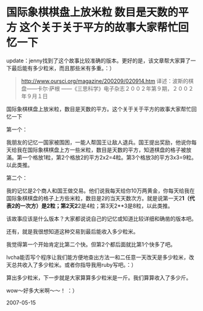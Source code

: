 # 国际象棋棋盘上放米粒 数目是天数的平方 这个关于关于平方的故事大家帮忙回忆一下

update：jenny找到了这个故事比较准确的版本。更好的是，该文章帮大家算了一下最后能有多少粒米，而且那些米有多重。：）
> http://www.oursci.org/magazine/200209/020914.htm
> 译述：波斯的棋盘——卡尔·萨根 ——《三思科学》电子杂志２００２年第９期，２００２年９月１日


国际象棋棋盘上放米粒，数目是天数的平方。这个关于关于平方的故事大家帮忙回忆一下

第一个： 

我朋友的记忆一国家被围困，一能人帮国王让敌人退兵。国王提出奖励，他说你每天给我在国际象棋棋盘上方一些米粒，数目是天数的平方，知道棋盘的格子被放滿。第一个格放1粒，第2个格放2的平方2x2=4粒。第3个格放3的平方3x3=9粒。以此类推。


第二个：

我的记忆是2个商人和国王做交易。他们说我每天给你10万两黄金，你每天给我在国际象棋棋盘的格子上方些米粒，数目是2的当天天数次方。就是说第一天2**1（代表2的一次方）是2粒；第2天2**2是4粒；第3天2**3是8粒，以此类推。

该故事应该是什么版本？大家都说说自己的记忆或知道比较详细和确凿的版本吧。

还有，就是我很想知道这种交易到最后能收入多少粒米。

我觉得第一个开始肯定比第二个快。但第2个都后面就比第1个快多了吧。

lvcha能否写个程序让我们能方便地查出方法一和二任意一天改天是多少粒米，改天总共收入了多少粒米。或者你指导我用ruby写吧。：）

算出多少粒米，下一步就是大家算算多少粒米是一斤。我们算算收入了多少斤。

wow～好多大米啊～～！ ：） 

2007-05-15